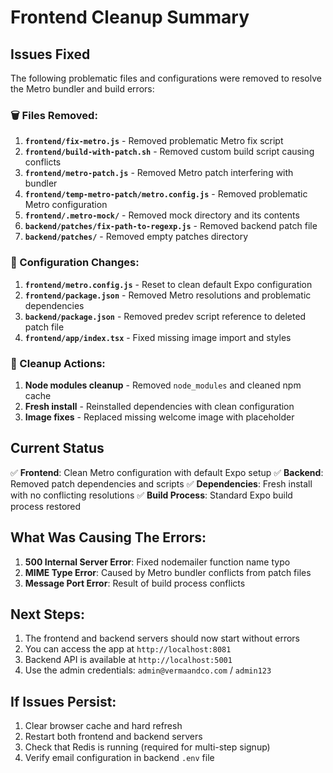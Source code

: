 # Frontend Cleanup Summary

## Issues Fixed

The following problematic files and configurations were removed to resolve the Metro bundler and build errors:

### 🗑️ Files Removed:
1. **`frontend/fix-metro.js`** - Removed problematic Metro fix script
2. **`frontend/build-with-patch.sh`** - Removed custom build script causing conflicts
3. **`frontend/metro-patch.js`** - Removed Metro patch interfering with bundler
4. **`frontend/temp-metro-patch/metro.config.js`** - Removed problematic Metro configuration
5. **`frontend/.metro-mock/`** - Removed mock directory and its contents
6. **`backend/patches/fix-path-to-regexp.js`** - Removed backend patch file
7. **`backend/patches/`** - Removed empty patches directory

### 🔧 Configuration Changes:
1. **`frontend/metro.config.js`** - Reset to clean default Expo configuration
2. **`frontend/package.json`** - Removed Metro resolutions and problematic dependencies
3. **`backend/package.json`** - Removed predev script reference to deleted patch file
4. **`frontend/app/index.tsx`** - Fixed missing image import and styles

### 🧹 Cleanup Actions:
1. **Node modules cleanup** - Removed `node_modules` and cleaned npm cache
2. **Fresh install** - Reinstalled dependencies with clean configuration
3. **Image fixes** - Replaced missing welcome image with placeholder

## Current Status

✅ **Frontend**: Clean Metro configuration with default Expo setup
✅ **Backend**: Removed patch dependencies and scripts
✅ **Dependencies**: Fresh install with no conflicting resolutions
✅ **Build Process**: Standard Expo build process restored

## What Was Causing The Errors:

1. **500 Internal Server Error**: Fixed nodemailer function name typo
2. **MIME Type Error**: Caused by Metro bundler conflicts from patch files
3. **Message Port Error**: Result of build process conflicts

## Next Steps:

1. The frontend and backend servers should now start without errors
2. You can access the app at `http://localhost:8081`
3. Backend API is available at `http://localhost:5001`
4. Use the admin credentials: `admin@vermaandco.com` / `admin123`

## If Issues Persist:

1. Clear browser cache and hard refresh
2. Restart both frontend and backend servers
3. Check that Redis is running (required for multi-step signup)
4. Verify email configuration in backend `.env` file 